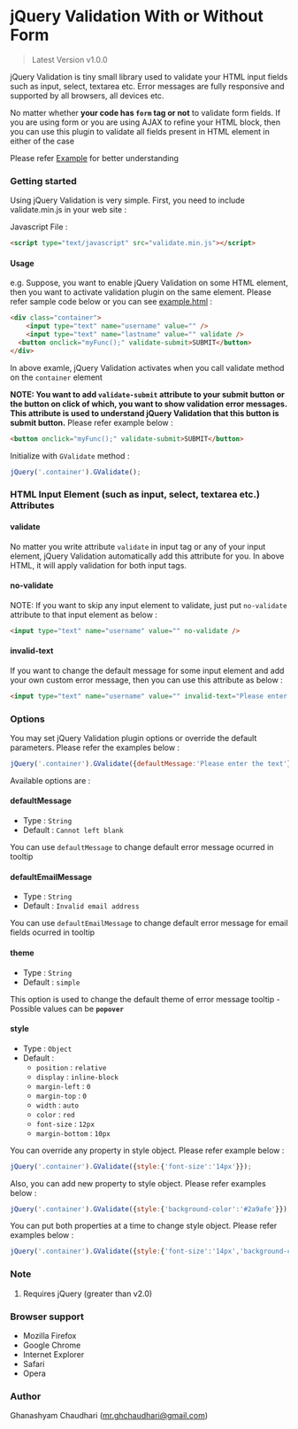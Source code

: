 # jQuery Validation With or Without Form

> Latest Version v1.0.0

jQuery Validation is tiny small library used to validate your HTML input fields such as input, select, textarea etc. Error messages are fully responsive and supported by all browsers, all devices etc.

No matter whether **your code has `form` tag or not** to validate form fields. If you are using form or you are using AJAX to refine your HTML block, then you can use this plugin to validate all fields present in HTML element in either of the case

Please refer [Example](https://github.com/ghana-c/jQuery-Validation-With-or-Without-Form/blob/master/example.html) for better understanding

### Getting started

Using jQuery Validation is very simple. First, you need to include validate.min.js in your web site :

Javascript File :

```HTML
<script type="text/javascript" src="validate.min.js"></script>
```

#### Usage

e.g. Suppose, you want to enable jQuery Validation on some HTML element, then you want to activate validation plugin on the same element. Please refer sample code below or you can see [example.html](https://github.com/ghana-c/jQuery-Validation-With-or-Without-Form/blob/master/example.html) :

```HTML
<div class="container">
	<input type="text" name="username" value="" />
	<input type="text" name="lastname" value="" validate />
  <button onclick="myFunc();" validate-submit>SUBMIT</button>
</div>
```

In above examle, jQuery Validation activates when you call validate method on the `container` element

**NOTE: You want to add `validate-submit` attribute to your submit button or the button on click of which, you want to show validation error messages. This attribute is used to understand jQuery Validation that this button is submit button.** Please refer example below : 

```HTML
<button onclick="myFunc();" validate-submit>SUBMIT</button>
```

Initialize with `GValidate` method :

```javascript
jQuery('.container').GValidate();
```

### HTML Input Element (such as input, select, textarea etc.) Attributes

#### validate

No matter you write attribute `validate` in input tag or any of your input element, jQuery Validation automatically add this attribute for you. In above HTML, it will apply validation for both input tags.

#### no-validate

NOTE: If you want to skip any input element to validate, just put `no-validate` attribute to that input element as below :

```HTML
<input type="text" name="username" value="" no-validate />
```

#### invalid-text

If you want to change the default message for some input element and add your own custom error message, then you can use this attribute as below :

```HTML
<input type="text" name="username" value="" invalid-text="Please enter first name" />
```

### Options

You may set jQuery Validation plugin options or override the default parameters. Please refer the examples below :

```javascript
jQuery('.container').GValidate({defaultMessage:'Please enter the text'});
```

Available options are :

#### defaultMessage
* Type : `String`
* Default : `Cannot left blank`

You can use `defaultMessage` to change default error message ocurred in tooltip

#### defaultEmailMessage
* Type : `String`
* Default : `Invalid email address`

You can use `defaultEmailMessage` to change default error message for email fields ocurred in tooltip

#### theme
* Type : `String`
* Default : `simple`

This option is used to change the default theme of error message tooltip
	- Possible values can be **`popover`**

#### style
* Type : `Object`
* Default :
  - `position` : `relative`
  - `display` : `inline-block`
  - `margin-left` : `0`
  - `margin-top` : `0`
  - `width` : `auto`
  - `color` : `red`
  - `font-size` : `12px`
  - `margin-bottom` : `10px`

You can override any property in style object. Please refer example below :

```javascript
jQuery('.container').GValidate({style:{'font-size':'14px'}});
```

Also, you can add new property to style object. Please refer examples below :

```javascript
jQuery('.container').GValidate({style:{'background-color':'#2a9afe'}});
```

You can put both properties at a time to change style object. Please refer examples below :

```javascript
jQuery('.container').GValidate({style:{'font-size':'14px','background-color':'#2a9afe'}});
```

### Note

1. Requires jQuery (greater than v2.0)

### Browser support

* Mozilla Firefox
* Google Chrome
* Internet Explorer
* Safari
* Opera

### Author

Ghanashyam Chaudhari (mr.ghchaudhari@gmail.com)
